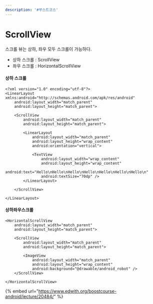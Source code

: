 ```yaml
---
description: '#부스트코스'
---
```


# ScrollView

스크롤 뷰는 상하, 좌우 모두 스크롤이 가능하다.

* 상하 스크롤 : ScrollView
* 좌우 스크롤 : HorizontalScrollView

#### 상하 스크롤 

```markup
<?xml version="1.0" encoding="utf-8"?>
<LinearLayout xmlns:android="http://schemas.android.com/apk/res/android"
    android:layout_width="match_parent"
    android:layout_height="match_parent">

    <ScrollView
        android:layout_width="match_parent"
        android:layout_height="match_parent">

        <LinearLayout
            android:layout_width="match_parent"
            android:layout_height="wrap_content"
            android:orientation="vertical">

            <TextView
                android:layout_width="wrap_content"
                android:layout_height="wrap_content"
                android:text="Hello\nHello\nHello\nHello\nHello\nHello\nHello\n"
                android:textSize="70dp" />
        </LinearLayout>

    </ScrollView>

</LinearLayout>
```

#### 상하좌우스크롤

```markup
<HorizontalScrollView
    android:layout_width="match_parent"
    android:layout_height="match_parent">

    <ScrollView
        android:layout_width="match_parent"
        android:layout_height="match_parent">

        <ImageView
            android:layout_width="match_parent"
            android:layout_height="wrap_content"
            android:background="@drawable/android_robot" />
    </ScrollView>

</HorizontalScrollView>
```

{% embed url="https://www.edwith.org/boostcourse-android/lecture/20484/" %}



